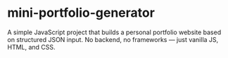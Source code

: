 # mini-portfolio-generator
A simple JavaScript project that builds a personal portfolio website based on structured JSON input. No backend, no frameworks — just vanilla JS, HTML, and CSS.
